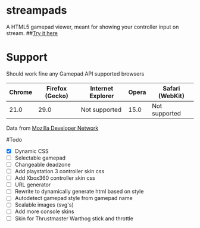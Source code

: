 # streampads
A HTML5 gamepad viewer, meant for showing your controller input on stream.
##[Try it here](https://rawgit.com/tazaar/streampads/master/index.html)

# Support
Should work fine any Gamepad API supported browsers

|Chrome| Firefox (Gecko) | Internet Explorer | Opera | Safari (WebKit) |
|--- | --- | --- | --- | --- |
|21.0 | 29.0 | Not supported | 15.0 | Not supported |
Data from [Mozilla Developer Network](https://developer.mozilla.org/en-US/docs/Web/API/Gamepad_API/Using_the_Gamepad_API#Browser_compatibility)

#Todo
- [x] Dynamic CSS
- [ ] Selectable gamepad
- [ ] Changeable deadzone
- [ ] Add playstation 3 controller skin css
- [ ] Add Xbox360 controller skin css
- [ ] URL generator
- [ ] Rewrite to dynamically generate html based on style
- [ ] Autodetect gamepad style from gamepad name
- [ ] Scalable images (svg's)
- [ ] Add more console skins
- [ ] Skin for Thrustmaster Warthog stick and throttle
